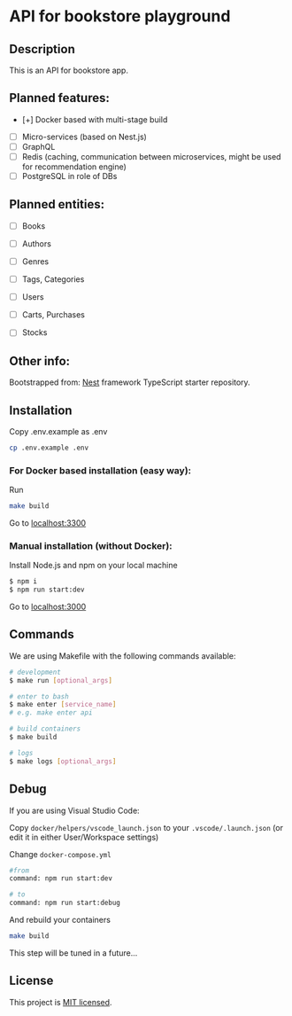 # API for bookstore playground

## Description

This is an API for bookstore app.

## Planned features:
- [+] Docker based with multi-stage build
- [ ] Micro-services (based on Nest.js)
- [ ] GraphQL
- [ ] Redis (caching, communication between microservices, might be used for recommendation engine)
- [ ] PostgreSQL in role of DBs

## Planned entities:
- [ ] Books
- [ ] Authors
- [ ] Genres
- [ ] Tags, Categories
- [ ] Users
- [ ] Carts, Purchases
- [ ] Stocks


## Other info:

Bootstrapped from:
[Nest](https://github.com/nestjs/nest) framework TypeScript starter repository.

## Installation

Copy .env.example as .env
```bash
cp .env.example .env
```

### For Docker based installation (easy way):

Run
```bash
make build
```

Go to [localhost:3300](http://localhost:3300)

### Manual installation (without Docker):

Install Node.js and npm on your local machine

```bash
$ npm i
$ npm run start:dev
```

Go to [localhost:3000](http://localhost:3000)

## Commands

We are using Makefile with the following commands available:

```bash
# development
$ make run [optional_args]

# enter to bash
$ make enter [service_name]
# e.g. make enter api

# build containers
$ make build

# logs
$ make logs [optional_args]
```

## Debug

If you are using Visual Studio Code:

Copy `docker/helpers/vscode_launch.json` to your `.vscode/.launch.json` (or edit it in either User/Workspace settings)

Change `docker-compose.yml`
```bash
#from
command: npm run start:dev

# to
command: npm run start:debug
```

And rebuild your containers
```bash
make build
```

This step will be tuned in a future...

## License

This project is [MIT licensed](LICENSE).

